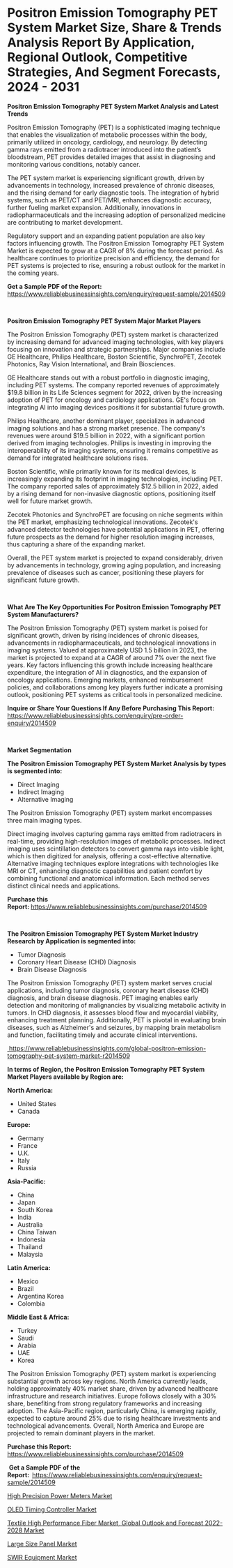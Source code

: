 <p><h1>Positron Emission Tomography PET System Market Size, Share & Trends Analysis Report By Application, Regional Outlook, Competitive Strategies, And Segment Forecasts, 2024 - 2031</h1></p><p><strong>Positron Emission Tomography PET System Market Analysis and Latest Trends</strong></p>
<p><p>Positron Emission Tomography (PET) is a sophisticated imaging technique that enables the visualization of metabolic processes within the body, primarily utilized in oncology, cardiology, and neurology. By detecting gamma rays emitted from a radiotracer introduced into the patient’s bloodstream, PET provides detailed images that assist in diagnosing and monitoring various conditions, notably cancer.</p><p>The PET system market is experiencing significant growth, driven by advancements in technology, increased prevalence of chronic diseases, and the rising demand for early diagnostic tools. The integration of hybrid systems, such as PET/CT and PET/MRI, enhances diagnostic accuracy, further fueling market expansion. Additionally, innovations in radiopharmaceuticals and the increasing adoption of personalized medicine are contributing to market development.</p><p>Regulatory support and an expanding patient population are also key factors influencing growth. The Positron Emission Tomography PET System Market is expected to grow at a CAGR of 8% during the forecast period. As healthcare continues to prioritize precision and efficiency, the demand for PET systems is projected to rise, ensuring a robust outlook for the market in the coming years.</p></p>
<p><strong>Get a Sample PDF of the Report:&nbsp;</strong> <a href="https://www.reliablebusinessinsights.com/enquiry/request-sample/2014509?utm_campaign=84&utm_medium=2&utm_source=Github&utm_content=ia&utm_term=26102024&utm_id=positron-emission-tomography-pet-system">https://www.reliablebusinessinsights.com/enquiry/request-sample/2014509</a></p>
<p>&nbsp;</p>
<p><strong>Positron Emission Tomography PET System Major Market Players</strong></p>
<p><p>The Positron Emission Tomography (PET) system market is characterized by increasing demand for advanced imaging technologies, with key players focusing on innovation and strategic partnerships. Major companies include GE Healthcare, Philips Healthcare, Boston Scientific, SynchroPET, Zecotek Photonics, Ray Vision International, and Brain Biosciences.</p><p>GE Healthcare stands out with a robust portfolio in diagnostic imaging, including PET systems. The company reported revenues of approximately $19.8 billion in its Life Sciences segment for 2022, driven by the increasing adoption of PET for oncology and cardiology applications. GE's focus on integrating AI into imaging devices positions it for substantial future growth.</p><p>Philips Healthcare, another dominant player, specializes in advanced imaging solutions and has a strong market presence. The company's revenues were around $19.5 billion in 2022, with a significant portion derived from imaging technologies. Philips is investing in improving the interoperability of its imaging systems, ensuring it remains competitive as demand for integrated healthcare solutions rises.</p><p>Boston Scientific, while primarily known for its medical devices, is increasingly expanding its footprint in imaging technologies, including PET. The company reported sales of approximately $12.5 billion in 2022, aided by a rising demand for non-invasive diagnostic options, positioning itself well for future market growth.</p><p>Zecotek Photonics and SynchroPET are focusing on niche segments within the PET market, emphasizing technological innovations. Zecotek's advanced detector technologies have potential applications in PET, offering future prospects as the demand for higher resolution imaging increases, thus capturing a share of the expanding market.</p><p>Overall, the PET system market is projected to expand considerably, driven by advancements in technology, growing aging population, and increasing prevalence of diseases such as cancer, positioning these players for significant future growth.</p></p>
<p>&nbsp;</p>
<p><strong>What Are The Key Opportunities For Positron Emission Tomography PET System Manufacturers?</strong></p>
<p><p>The Positron Emission Tomography (PET) system market is poised for significant growth, driven by rising incidences of chronic diseases, advancements in radiopharmaceuticals, and technological innovations in imaging systems. Valued at approximately USD 1.5 billion in 2023, the market is projected to expand at a CAGR of around 7% over the next five years. Key factors influencing this growth include increasing healthcare expenditure, the integration of AI in diagnostics, and the expansion of oncology applications. Emerging markets, enhanced reimbursement policies, and collaborations among key players further indicate a promising outlook, positioning PET systems as critical tools in personalized medicine.</p></p>
<p><strong>Inquire or Share Your Questions If Any Before Purchasing This Report:</strong> <a href="https://www.reliablebusinessinsights.com/enquiry/pre-order-enquiry/2014509?utm_campaign=84&utm_medium=2&utm_source=Github&utm_content=ia&utm_term=26102024&utm_id=positron-emission-tomography-pet-system">https://www.reliablebusinessinsights.com/enquiry/pre-order-enquiry/2014509</a></p>
<p>&nbsp;</p>
<p><strong>Market Segmentation</strong></p>
<p><strong>The Positron Emission Tomography PET System Market Analysis by types is segmented into:</strong></p>
<p><ul><li>Direct Imaging</li><li>Indirect Imaging</li><li>Alternative Imaging</li></ul></p>
<p><p>The Positron Emission Tomography (PET) system market encompasses three main imaging types. </p><p>Direct imaging involves capturing gamma rays emitted from radiotracers in real-time, providing high-resolution images of metabolic processes. Indirect imaging uses scintillation detectors to convert gamma rays into visible light, which is then digitized for analysis, offering a cost-effective alternative. Alternative imaging techniques explore integrations with technologies like MRI or CT, enhancing diagnostic capabilities and patient comfort by combining functional and anatomical information. Each method serves distinct clinical needs and applications.</p></p>
<p><strong>Purchase this Report:&nbsp;</strong><a href="https://www.reliablebusinessinsights.com/purchase/2014509?utm_campaign=84&utm_medium=2&utm_source=Github&utm_content=ia&utm_term=26102024&utm_id=positron-emission-tomography-pet-system">https://www.reliablebusinessinsights.com/purchase/2014509</a></p>
<p>&nbsp;</p>
<p><strong>The Positron Emission Tomography PET System Market Industry Research by Application is segmented into:</strong></p>
<p><ul><li>Tumor Diagnosis</li><li>Coronary Heart Disease (CHD) Diagnosis</li><li>Brain Disease Diagnosis</li></ul></p>
<p><p>The Positron Emission Tomography (PET) system market serves crucial applications, including tumor diagnosis, coronary heart disease (CHD) diagnosis, and brain disease diagnosis. PET imaging enables early detection and monitoring of malignancies by visualizing metabolic activity in tumors. In CHD diagnosis, it assesses blood flow and myocardial viability, enhancing treatment planning. Additionally, PET is pivotal in evaluating brain diseases, such as Alzheimer's and seizures, by mapping brain metabolism and function, facilitating timely and accurate clinical interventions.</p></p>
<p><a href="https://www.reliablebusinessinsights.com/global-positron-emission-tomography-pet-system-market-r2014509?utm_campaign=84&utm_medium=2&utm_source=Github&utm_content=ia&utm_term=26102024&utm_id=positron-emission-tomography-pet-system">&nbsp;https://www.reliablebusinessinsights.com/global-positron-emission-tomography-pet-system-market-r2014509</a></p>
<p><strong>In terms of Region, the Positron Emission Tomography PET System Market Players available by Region are:</strong></p>
<p>
    <p> <strong> North America: </strong>
        <ul>
            <li>United States</li>
            <li>Canada</li>
        </ul>
        </p> 
    <p> <strong> Europe: </strong>
        <ul>
            <li>Germany</li>
            <li>France</li>
            <li>U.K.</li>
            <li>Italy</li>
            <li>Russia</li>
        </ul>
        </p> 
    <p> <strong> Asia-Pacific: </strong>
        <ul>
            <li>China</li>
            <li>Japan</li>
            <li>South Korea</li>
            <li>India</li>
            <li>Australia</li>
            <li>China Taiwan</li>
            <li>Indonesia</li>
            <li>Thailand</li>
            <li>Malaysia</li>
        </ul>
        </p> 
    <p> <strong> Latin America: </strong>
        <ul>
            <li>Mexico</li>
            <li>Brazil</li>
            <li>Argentina Korea</li>
            <li>Colombia</li>
        </ul>
        </p> 
    <p> <strong> Middle East & Africa: </strong>
        <ul>
            <li>Turkey</li>
            <li>Saudi</li>
            <li>Arabia</li>
            <li>UAE</li>
            <li>Korea</li>
        </ul>
    </p>
    </p>
<p><p>The Positron Emission Tomography (PET) system market is experiencing substantial growth across key regions. North America currently leads, holding approximately 40% market share, driven by advanced healthcare infrastructure and research initiatives. Europe follows closely with a 30% share, benefiting from strong regulatory frameworks and increasing adoption. The Asia-Pacific region, particularly China, is emerging rapidly, expected to capture around 25% due to rising healthcare investments and technological advancements. Overall, North America and Europe are projected to remain dominant players in the market.</p></p>
<p><strong>Purchase this Report: </strong><a href="https://www.reliablebusinessinsights.com/purchase/2014509?utm_campaign=84&utm_medium=2&utm_source=Github&utm_content=ia&utm_term=26102024&utm_id=positron-emission-tomography-pet-system">https://www.reliablebusinessinsights.com/purchase/2014509</a></p>
<p>&nbsp;<strong>Get a Sample PDF of the Report:&nbsp;&nbsp;</strong><a href="https://www.reliablebusinessinsights.com/enquiry/request-sample/2014509?utm_campaign=84&utm_medium=2&utm_source=Github&utm_content=ia&utm_term=26102024&utm_id=positron-emission-tomography-pet-system">https://www.reliablebusinessinsights.com/enquiry/request-sample/2014509</a></p>
<p><strong></strong></p>
<p><p><a href="https://issuu.com/reportprime-2/docs/high-precision-power-meters-market-_5f443c194bb176?utm_campaign=84&utm_medium=2&utm_source=Github&utm_content=ia&utm_term=26102024&utm_id=positron-emission-tomography-pet-system">High Precision Power Meters Market</a></p><p><a href="https://github.com/MegiDuro586/Market-Research-Report-List-1/blob/main/oled-timing-controller-market.md?utm_campaign=84&utm_medium=2&utm_source=Github&utm_content=ia&utm_term=26102024&utm_id=positron-emission-tomography-pet-system">OLED Timing Controller Market</a></p><p><a href="https://www.linkedin.com/pulse/analyzing-textile-high-performance-fiber-market-global-fdome?utm_campaign=84&utm_medium=2&utm_source=Github&utm_content=ia&utm_term=26102024&utm_id=positron-emission-tomography-pet-system">Textile High Performance Fiber Market, Global Outlook and Forecast 2022-2028 Market</a></p><p><a href="https://github.com/akrenkthongy/Market-Research-Report-List-1/blob/main/large-size-panel-market.md?utm_campaign=84&utm_medium=2&utm_source=Github&utm_content=ia&utm_term=26102024&utm_id=positron-emission-tomography-pet-system">Large Size Panel Market</a></p><p><a href="https://issuu.com/reportprime-2/docs/swir-equipment-market-size-2030.ppt_ad6290cb6bc336?utm_campaign=84&utm_medium=2&utm_source=Github&utm_content=ia&utm_term=26102024&utm_id=positron-emission-tomography-pet-system">SWIR Equipment Market</a></p></p>